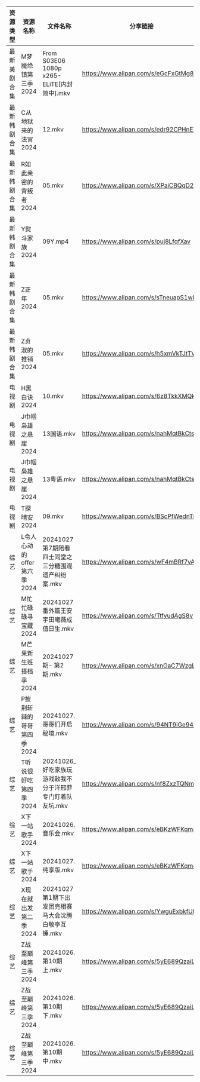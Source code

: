 | 资源类型   | 资源名称               | 文件名称                                   | 分享链接                                 | 更新时间                |
| ------ | ------------------ | -------------------------------------- | ------------------------------------ | ------------------- |
| 最新美剧合集 | M梦魇绝镇第三季2024       | From S03E06 1080p x265-ELiTE[内封简中].mkv | https://www.alipan.com/s/eGcFxGtMg8K | 2024-10-27 16:06:05 |
| 最新韩剧合集 | C从地狱来的法官2024       | 12.mkv                                 | https://www.alipan.com/s/edr92CPHnET | 2024-10-27 00:05:11 |
| 最新韩剧合集 | R如此亲密的背叛者2024      | 05.mkv                                 | https://www.alipan.com/s/XPaiCBQqD2E | 2024-10-27 00:06:03 |
| 最新韩剧合集 | Y熨斗家族2024          | 09Y.mp4                                | https://www.alipan.com/s/puj8LfqfXav | 2024-10-27 14:06:23 |
| 最新韩剧合集 | Z正年2024            | 05.mkv                                 | https://www.alipan.com/s/sTneuapS1wk | 2024-10-27 00:06:34 |
| 最新韩剧合集 | Z贞淑的推销2024         | 05.mkv                                 | https://www.alipan.com/s/h5xmVkTJtTV | 2024-10-27 00:06:36 |
| 电视剧    | H黑白诀2024           | 10.mkv                                 | https://www.alipan.com/s/6z8TkkXMQkW | 2024-10-27 14:05:28 |
| 电视剧    | J巾帼枭雄之悬崖2024       | 13国语.mkv                               | https://www.alipan.com/s/nahMqtBkCts | 2024-10-27 14:05:36 |
| 电视剧    | J巾帼枭雄之悬崖2024       | 13粤语.mkv                               | https://www.alipan.com/s/nahMqtBkCts | 2024-10-27 14:05:35 |
| 电视剧    | T探晴安2024           | 09.mkv                                 | https://www.alipan.com/s/BScPfWednTi | 2024-10-27 14:06:16 |
| 综艺     | L令人心动的offer第六季2024 | 20241027第7期陪看四士同堂之三分糖围观遗产纠纷案.mkv       | https://www.alipan.com/s/wF4mBRf7vAS | 2024-10-27 14:06:59 |
| 综艺     | M忙忙碌碌寻宝藏2024       | 20241027番外篇王安宇田曦薇成值日生.mkv              | https://www.alipan.com/s/TtfyudAgS8v | 2024-10-27 14:07:05 |
| 综艺     | M芒果新生班搭档季2024      | 20241027期- 第2期.mkv                     | https://www.alipan.com/s/xnGaC7WzgLK | 2024-10-27 16:07:23 |
| 综艺     | P披荆斩棘的哥哥第四季2024    | 20241027.哥哥们开启秘境.mkv                   | https://www.alipan.com/s/94NT9iGe94e | 2024-10-27 14:07:26 |
| 综艺     | T听说很好吃第四季2024      | 20241026_好吃家族玩游戏敌我不分于洋邢菲专门盯着队友坑.mkv    | https://www.alipan.com/s/nf8ZxzTQNmB | 2024-10-27 08:07:33 |
| 综艺     | X下一站歌手2024         | 20241026.音乐会.mkv                       | https://www.alipan.com/s/eBKzWFKqm82 | 2024-10-27 14:07:59 |
| 综艺     | X下一站歌手2024         | 20241027.纯享版.mkv                       | https://www.alipan.com/s/eBKzWFKqm82 | 2024-10-27 14:07:59 |
| 综艺     | X现在就出发第二季2024      | 20241027第1期下出发团亮相赛马大会沈腾白敬亭互锤.mkv       | https://www.alipan.com/s/YwguExbkfUt | 2024-10-27 14:08:22 |
| 综艺     | Z战至巅峰第三季2024       | 20241026.第10期上.mkv                     | https://www.alipan.com/s/5yE689QzaiL | 2024-10-27 08:08:14 |
| 综艺     | Z战至巅峰第三季2024       | 20241026.第10期下.mkv                     | https://www.alipan.com/s/5yE689QzaiL | 2024-10-27 08:08:14 |
| 综艺     | Z战至巅峰第三季2024       | 20241026.第10期中.mkv                     | https://www.alipan.com/s/5yE689QzaiL | 2024-10-27 08:08:14 |
